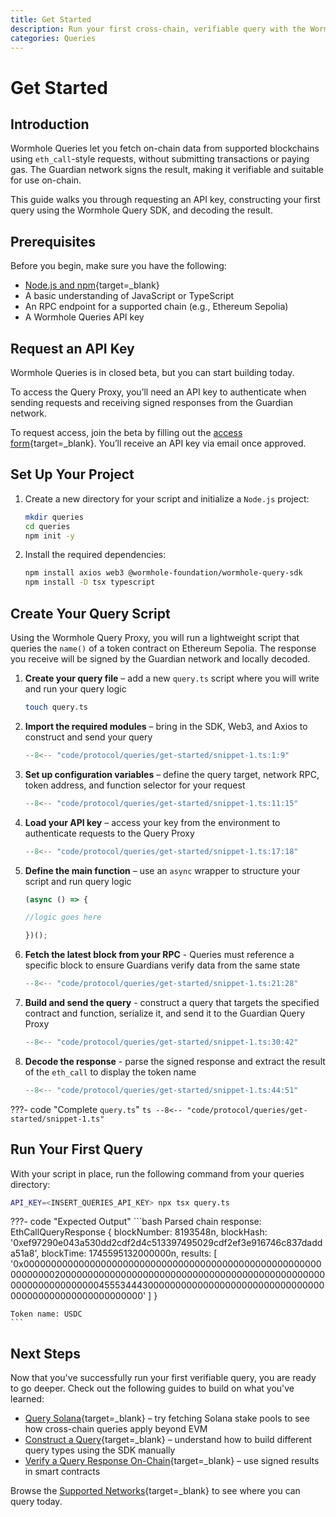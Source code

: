 ```yaml
---
title: Get Started
description: Run your first cross-chain, verifiable query with the Wormhole Queries SDK and Proxy, using eth_call to fetch token metadata.
categories: Queries
---
```


# Get Started

## Introduction

Wormhole Queries let you fetch on-chain data from supported blockchains using `eth_call`-style requests, without submitting transactions or paying gas. The Guardian network signs the result, making it verifiable and suitable for use on-chain.

This guide walks you through requesting an API key, constructing your first query using the Wormhole Query SDK, and decoding the result.

## Prerequisites

Before you begin, make sure you have the following:

 - [Node.js and npm](https://docs.npmjs.com/downloading-and-installing-node-js-and-npm){target=\_blank} 
 - A basic understanding of JavaScript or TypeScript
 - An RPC endpoint for a supported chain (e.g., Ethereum Sepolia)
 - A Wormhole Queries API key

## Request an API Key

Wormhole Queries is in closed beta, but you can start building today.

To access the Query Proxy, you’ll need an API key to authenticate when sending requests and receiving signed responses from the Guardian network.

To request access, join the beta by filling out the [access form](https://forms.clickup.com/45049775/f/1aytxf-10244/JKYWRUQ70AUI99F32Q){target=\_blank}. You’ll receive an API key via email once approved.

## Set Up Your Project

1. Create a new directory for your script and initialize a `Node.js` project:

    ```bash
    mkdir queries
    cd queries
    npm init -y
    ```

2. Install the required dependencies:

    ```bash
    npm install axios web3 @wormhole-foundation/wormhole-query-sdk
    npm install -D tsx typescript
    ```

## Create Your Query Script 

Using the Wormhole Query Proxy, you will run a lightweight script that queries the `name()` of a token contract on Ethereum Sepolia. The response you receive will be signed by the Guardian network and locally decoded.

1. **Create your query file** – add a new `query.ts` script where you will write and run your query logic

    ```bash
    touch query.ts
    ```

2. **Import the required modules** – bring in the SDK, Web3, and Axios to construct and send your query

    ```typescript
    --8<-- "code/protocol/queries/get-started/snippet-1.ts:1:9"
    ```

3.  **Set up configuration variables** – define the query target, network RPC, token address, and function selector for your request

    ```ts
    --8<-- "code/protocol/queries/get-started/snippet-1.ts:11:15"
    ```

4. **Load your API key** – access your key from the environment to authenticate requests to the Query Proxy

    ```ts
    --8<-- "code/protocol/queries/get-started/snippet-1.ts:17:18"
    ```

5. **Define the main function** – use an `async` wrapper to structure your script and run query logic

    ```ts
    (async () => {

    //logic goes here
    
    })();
    ```

6. **Fetch the latest block from your RPC** - Queries must reference a specific block to ensure Guardians verify data from the same state

    ```ts
    --8<-- "code/protocol/queries/get-started/snippet-1.ts:21:28"
    ```

7. **Build and send the query** - construct a query that targets the specified contract and function, serialize it, and send it to the Guardian Query Proxy

    ```ts
    --8<-- "code/protocol/queries/get-started/snippet-1.ts:30:42"
    ```

8. **Decode the response** - parse the signed response and extract the result of the `eth_call` to display the token name

    ```ts
    --8<-- "code/protocol/queries/get-started/snippet-1.ts:44:51"
    ```

???- code "Complete `query.ts`"
    ```ts
    --8<-- "code/protocol/queries/get-started/snippet-1.ts"
    ```

## Run Your First Query

With your script in place, run the following command from your queries directory:

```bash
API_KEY=<INSERT_QUERIES_API_KEY> npx tsx query.ts
```

???- code "Expected Output"
    ```bash
    Parsed chain response:
    EthCallQueryResponse {
    blockNumber: 8193548n,
    blockHash: '0xef97290e043a530dd2cdf2d4c513397495029cdf2ef3e916746c837dadda51a8',
    blockTime: 1745595132000000n,
    results: [
        '0x000000000000000000000000000000000000000000000000000000000000002000000000000000000000000000000000000000000000000000000000000000045553444300000000000000000000000000000000000000000000000000000000'
    ]
    }

    Token name: USDC
    ```

## Next Steps

Now that you've successfully run your first verifiable query, you are ready to go deeper. Check out the following guides to build on what you've learned:

 - [Query Solana](https://github.com/wormhole-foundation/demo-queries-ts/blob/main/src/query_solana_stake_pool.ts){target=\_blank} – try fetching Solana stake pools to see how cross-chain queries apply beyond EVM
 - [Construct a Query](){target=\_blank} – understand how to build different query types using the SDK manually
 - [Verify a Query Response On-Chain](){target=\_blank} – use signed results in smart contracts

Browse the [Supported Networks](){target=\_blank} to see where you can query today.

